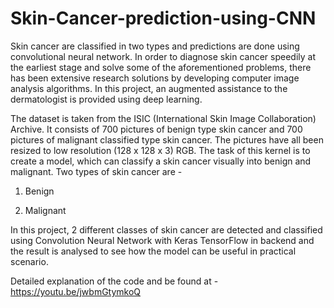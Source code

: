 # Skin-Cancer-prediction-using-CNN
Skin cancer are classified in two types and predictions are done using convolutional neural network. 
In order to diagnose skin cancer speedily at the earliest stage and solve some of the aforementioned problems, there has been extensive research solutions by developing computer image analysis algorithms. In this project, an augmented assistance to the dermatologist is provided using deep learning. 

The dataset is taken from the ISIC (International Skin Image Collaboration) Archive. It consists of 700 pictures of benign type skin cancer and 700 pictures of malignant classified type skin cancer. The pictures have all been resized to low resolution (128 x 128 x 3) RGB. The task of this kernel is to create a model, which can classify a skin cancer visually into benign and malignant.
Two types of skin cancer are -
1. Benign

2. Malignant

In this project, 2 different classes of skin cancer are detected and classified using Convolution Neural Network with Keras TensorFlow in backend and the result is analysed to see how the model can be useful in practical scenario.

Detailed explanation of the code and be found at -
https://youtu.be/jwbmGtymkoQ
